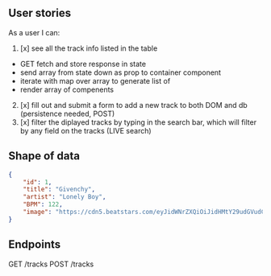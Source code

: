 ## User stories
As a user I can:
1. [x] see all the track info listed in the table
  - GET fetch and store response in state
  - send array from state down as prop to container component
  - iterate with map over array to generate list of <Track />
  - render array of compenents
2. [x] fill out and submit a form to add a new track to both DOM and db (persistence needed, POST)
3. [x] filter the diplayed tracks by typing in the search bar, which will filter by any field on the tracks (LIVE search)

## Shape of data
```json
{
    "id": 1,
    "title": "Givenchy",
    "artist": "Lonely Boy",
    "BPM": 122,
    "image": "https://cdn5.beatstars.com/eyJidWNrZXQiOiJidHMtY29udGVudCIsImtleSI6InVzZXJzL3Byb2QvMTUxMzAyMi9pbWFnZS9rODlZRzAxclh0VXkvY2djZmd4ZmcuanBnIiwiZWRpdHMiOnsicmVzaXplIjp7ImZpdCI6ImZpbGwiLCJ3aWR0aCI6MjQwLCJoZWlnaHQiOjI0MH19fQ==?t=1638295080242"
}
```

## Endpoints
GET /tracks
POST /tracks